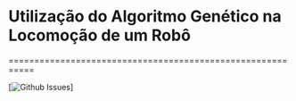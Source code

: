 # Utilização do Algoritmo Genético na Locomoção de um Robô
===========================================================

[![Github Issues](http://img.shields.io/github/issues/VitorRamos/projeto3_IA.svg?style=flat)]
